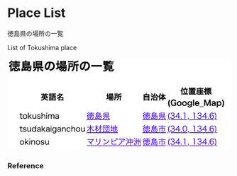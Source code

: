 Place List
============

徳島県の場所の一覧

List of Tokushima place

![place list](https://github.com/ohwada/World_Countries/blob/main/geoPandas/polygon_explode/tokushima/place_list/screenshots/tokushima_place_list.png)

### Reference

